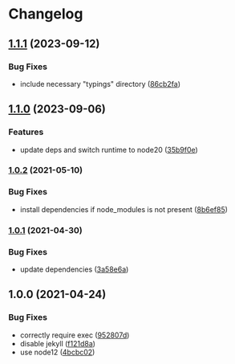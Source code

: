 # Changelog

## [1.1.1](https://github.com/zakodium/documentationjs-action/compare/v1.1.0...v1.1.1) (2023-09-12)


### Bug Fixes

* include necessary "typings" directory ([86cb2fa](https://github.com/zakodium/documentationjs-action/commit/86cb2fa491168fa857a31921cbe519a94ecc3cc9))

## [1.1.0](https://github.com/zakodium/documentationjs-action/compare/v1.0.2...v1.1.0) (2023-09-06)


### Features

* update deps and switch runtime to node20 ([35b9f0e](https://github.com/zakodium/documentationjs-action/commit/35b9f0ec232ee0adc478753b6feda9a2140b1e03))

### [1.0.2](https://www.github.com/zakodium/documentationjs-action/compare/v1.0.1...v1.0.2) (2021-05-10)


### Bug Fixes

* install dependencies if node_modules is not present ([8b6ef85](https://www.github.com/zakodium/documentationjs-action/commit/8b6ef85c38bd1a721483b6fc81a4dfe79aceded7))

### [1.0.1](https://www.github.com/zakodium/documentationjs-action/compare/v1.0.0...v1.0.1) (2021-04-30)


### Bug Fixes

* update dependencies ([3a58e6a](https://www.github.com/zakodium/documentationjs-action/commit/3a58e6a25ed6014963c77d59122213b7b2a45531))

## 1.0.0 (2021-04-24)


### Bug Fixes

* correctly require exec ([952807d](https://www.github.com/zakodium/documentationjs-action/commit/952807d2187e3debfe82fa725c6821921c4d0177))
* disable jekyll ([f121d8a](https://www.github.com/zakodium/documentationjs-action/commit/f121d8ad3cd0f3a72bfc9db520472c21acb86120))
* use node12 ([4bcbc02](https://www.github.com/zakodium/documentationjs-action/commit/4bcbc025f9f3739679edff13732b61527561f388))

